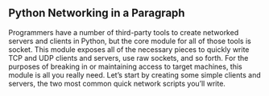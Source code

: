 ## Python Networking in a Paragraph

Programmers have a number of third-party tools to create networked servers and clients in Python,
but the core module for all of those tools is socket. This module exposes all of the necessary pieces
to quickly write TCP and UDP clients and servers, use raw sockets, and so forth. For the purposes of
breaking in or maintaining access to target machines, this module is all you really need. Let’s start by
creating some simple clients and servers, the two most common quick network scripts you’ll write.